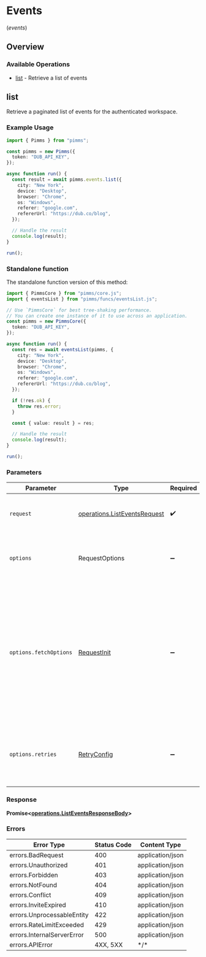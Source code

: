 # Events
(*events*)

## Overview

### Available Operations

* [list](#list) - Retrieve a list of events

## list

Retrieve a paginated list of events for the authenticated workspace.

### Example Usage

```typescript
import { Pimms } from "pimms";

const pimms = new Pimms({
  token: "DUB_API_KEY",
});

async function run() {
  const result = await pimms.events.list({
    city: "New York",
    device: "Desktop",
    browser: "Chrome",
    os: "Windows",
    referer: "google.com",
    refererUrl: "https://dub.co/blog",
  });

  // Handle the result
  console.log(result);
}

run();
```

### Standalone function

The standalone function version of this method:

```typescript
import { PimmsCore } from "pimms/core.js";
import { eventsList } from "pimms/funcs/eventsList.js";

// Use `PimmsCore` for best tree-shaking performance.
// You can create one instance of it to use across an application.
const pimms = new PimmsCore({
  token: "DUB_API_KEY",
});

async function run() {
  const res = await eventsList(pimms, {
    city: "New York",
    device: "Desktop",
    browser: "Chrome",
    os: "Windows",
    referer: "google.com",
    refererUrl: "https://dub.co/blog",
  });

  if (!res.ok) {
    throw res.error;
  }

  const { value: result } = res;

  // Handle the result
  console.log(result);
}

run();
```

### Parameters

| Parameter                                                                                                                                                                      | Type                                                                                                                                                                           | Required                                                                                                                                                                       | Description                                                                                                                                                                    |
| ------------------------------------------------------------------------------------------------------------------------------------------------------------------------------ | ------------------------------------------------------------------------------------------------------------------------------------------------------------------------------ | ------------------------------------------------------------------------------------------------------------------------------------------------------------------------------ | ------------------------------------------------------------------------------------------------------------------------------------------------------------------------------ |
| `request`                                                                                                                                                                      | [operations.ListEventsRequest](../../models/operations/listeventsrequest.md)                                                                                                   | :heavy_check_mark:                                                                                                                                                             | The request object to use for the request.                                                                                                                                     |
| `options`                                                                                                                                                                      | RequestOptions                                                                                                                                                                 | :heavy_minus_sign:                                                                                                                                                             | Used to set various options for making HTTP requests.                                                                                                                          |
| `options.fetchOptions`                                                                                                                                                         | [RequestInit](https://developer.mozilla.org/en-US/docs/Web/API/Request/Request#options)                                                                                        | :heavy_minus_sign:                                                                                                                                                             | Options that are passed to the underlying HTTP request. This can be used to inject extra headers for examples. All `Request` options, except `method` and `body`, are allowed. |
| `options.retries`                                                                                                                                                              | [RetryConfig](../../lib/utils/retryconfig.md)                                                                                                                                  | :heavy_minus_sign:                                                                                                                                                             | Enables retrying HTTP requests under certain failure conditions.                                                                                                               |

### Response

**Promise\<[operations.ListEventsResponseBody](../../models/operations/listeventsresponsebody.md)\>**

### Errors

| Error Type                 | Status Code                | Content Type               |
| -------------------------- | -------------------------- | -------------------------- |
| errors.BadRequest          | 400                        | application/json           |
| errors.Unauthorized        | 401                        | application/json           |
| errors.Forbidden           | 403                        | application/json           |
| errors.NotFound            | 404                        | application/json           |
| errors.Conflict            | 409                        | application/json           |
| errors.InviteExpired       | 410                        | application/json           |
| errors.UnprocessableEntity | 422                        | application/json           |
| errors.RateLimitExceeded   | 429                        | application/json           |
| errors.InternalServerError | 500                        | application/json           |
| errors.APIError            | 4XX, 5XX                   | \*/\*                      |